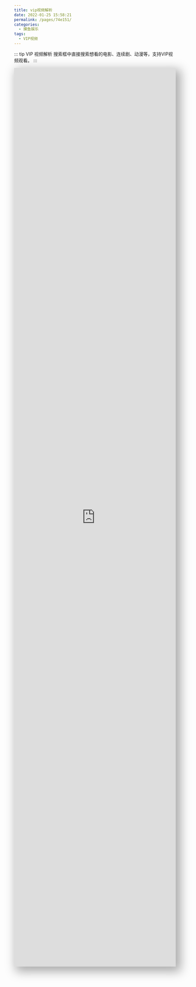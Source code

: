 ```yaml
---
title: vip视频解析
date: 2022-01-25 15:58:21
permalink: /pages/74e151/
categories:
  - 摸鱼娱乐
tags:
  - VIP视频
---
```


::: tip VIP 视频解析 
搜索框中直接搜索想看的电影、连续剧、动漫等，支持VIP视频观看。<Badge text="免费分享，支持正版"/>
:::

<div class="view">
    <iframe id="video1" src="https://z1.m1907.cn?jx=" width="100%" frameborder="0" allow="autoplay; encrypted-media" allowfullscreen></iframe>
    <!-- <iframe allow="autoplay; encrypted-media" allowfullscreen="" src="https://z1.m1907.cn/?jx=夏洛特烦恼" width="100%" height="100%" frameborder="0"></iframe> -->
</div>

<style>
  .view {
      /* width: 90vw; */
      height: 70vh;
      margin: 10px auto;
      box-shadow: darkgrey 10px 10px 30px 5px;
  }
  iframe {
      width: 100%;
      height: 100%;
      background: rgb(0, 0, 0) none repeat scroll 0% 0%;
  }
</style>